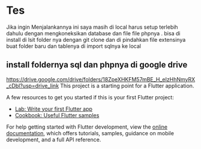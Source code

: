 # Tes 
Jika ingin Menjalankannya ini saya masih di local 
harus setup terlebih dahulu dengan mengkoneksikan database dan file file phpnya . 
bisa di install di lsit folder nya dengan git clone dan di pindahkan file extensinya buat folder baru  dan tablenya di import sqlnya ke local 
##  install foldernya sql dan phpnya di google drive 
https://drive.google.com/drive/folders/18ZpeXHKFM57mBE_H_eIzHhNmyRX_cDbl?usp=drive_link
This project is a starting point for a Flutter application.

A few resources to get you started if this is your first Flutter project:

- [Lab: Write your first Flutter app](https://docs.flutter.dev/get-started/codelab)
- [Cookbook: Useful Flutter samples](https://docs.flutter.dev/cookbook)

For help getting started with Flutter development, view the
[online documentation](https://docs.flutter.dev/), which offers tutorials,
samples, guidance on mobile development, and a full API reference.

